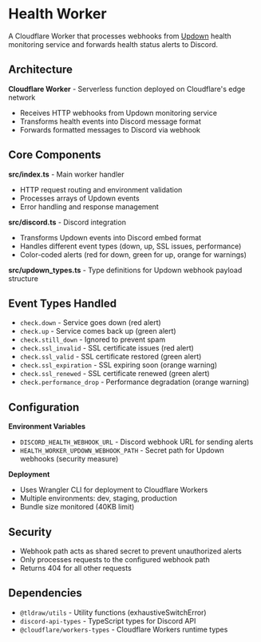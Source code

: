 # Health Worker

A Cloudflare Worker that processes webhooks from [Updown](https://updown.io/) health monitoring service and forwards health status alerts to Discord.

## Architecture

**Cloudflare Worker** - Serverless function deployed on Cloudflare's edge network

- Receives HTTP webhooks from Updown monitoring service
- Transforms health events into Discord message format
- Forwards formatted messages to Discord via webhook

## Core Components

**src/index.ts** - Main worker handler

- HTTP request routing and environment validation
- Processes arrays of Updown events
- Error handling and response management

**src/discord.ts** - Discord integration

- Transforms Updown events into Discord embed format
- Handles different event types (down, up, SSL issues, performance)
- Color-coded alerts (red for down, green for up, orange for warnings)

**src/updown_types.ts** - Type definitions for Updown webhook payload structure

## Event Types Handled

- `check.down` - Service goes down (red alert)
- `check.up` - Service comes back up (green alert)
- `check.still_down` - Ignored to prevent spam
- `check.ssl_invalid` - SSL certificate issues (red alert)
- `check.ssl_valid` - SSL certificate restored (green alert)
- `check.ssl_expiration` - SSL expiring soon (orange warning)
- `check.ssl_renewed` - SSL certificate renewed (green alert)
- `check.performance_drop` - Performance degradation (orange warning)

## Configuration

**Environment Variables**

- `DISCORD_HEALTH_WEBHOOK_URL` - Discord webhook URL for sending alerts
- `HEALTH_WORKER_UPDOWN_WEBHOOK_PATH` - Secret path for Updown webhooks (security measure)

**Deployment**

- Uses Wrangler CLI for deployment to Cloudflare Workers
- Multiple environments: dev, staging, production
- Bundle size monitored (40KB limit)

## Security

- Webhook path acts as shared secret to prevent unauthorized alerts
- Only processes requests to the configured webhook path
- Returns 404 for all other requests

## Dependencies

- `@tldraw/utils` - Utility functions (exhaustiveSwitchError)
- `discord-api-types` - TypeScript types for Discord API
- `@cloudflare/workers-types` - Cloudflare Workers runtime types
